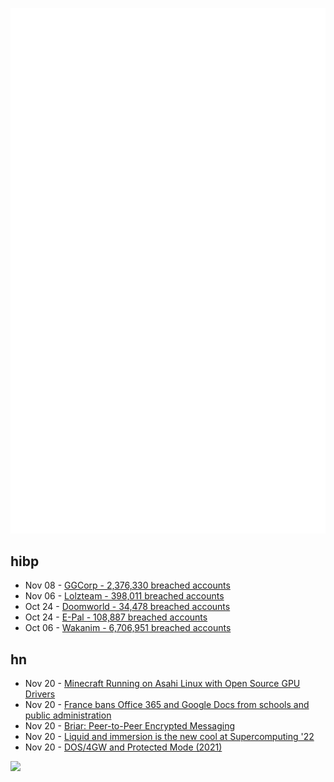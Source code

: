 ![Metrics](https://raw.githubusercontent.com/phixion/phixion/master/metrics.svg)

## hibp

<!--
for https://github.com/phixion/phixion/blob/main/.github/workflows/feeds.yml
-->
<!--START_SECTION:haveibeenpwnd-->
- Nov 08 - [GGCorp - 2,376,330 breached accounts](https://haveibeenpwned.com/PwnedWebsites#GGCorp)
- Nov 06 - [Lolzteam - 398,011 breached accounts](https://haveibeenpwned.com/PwnedWebsites#Lolzteam)
- Oct 24 - [Doomworld - 34,478 breached accounts](https://haveibeenpwned.com/PwnedWebsites#Doomworld)
- Oct 24 - [E-Pal - 108,887 breached accounts](https://haveibeenpwned.com/PwnedWebsites#EPal)
- Oct 06 - [Wakanim - 6,706,951 breached accounts](https://haveibeenpwned.com/PwnedWebsites#Wakanim)
<!--END_SECTION:haveibeenpwnd-->

## hn

<!--
for https://github.com/phixion/phixion/blob/main/.github/workflows/feeds.yml
-->
<!--START_SECTION:hn-->
- Nov 20 - [Minecraft Running on Asahi Linux with Open Source GPU Drivers](https://social.treehouse.systems/@alyssa/109378606742926582)
- Nov 20 - [France bans Office 365 and Google Docs from schools and public administration](https://siecledigital.fr/2022/11/17/le-ministre-de-leducation-nationale-ne-veut-pas-de-microsoft-office-365-ni-de-google-workspace/)
- Nov 20 - [Briar: Peer-to-Peer Encrypted Messaging](https://briarproject.org/how-it-works/)
- Nov 20 - [Liquid and immersion is the new cool at Supercomputing '22](https://www.theregister.com/2022/11/19/liquid_cooling_sc22/)
- Nov 20 - [DOS/4GW and Protected Mode (2021)](https://pikuma.com/blog/what-is-dos4gw-protected-mode)
<!--END_SECTION:hn-->

<!--
for https://yhype.me
-->
![](https://hit.yhype.me/github/profile?user_id=13013670)
